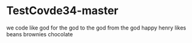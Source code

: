 # TestCovde34-master
we code like god for the god to the god from the god
happy henry likes beans brownies chocolate
